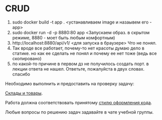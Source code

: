 # CRUD
1. sudo docker build -t app . <устанавливаем image и назаывем его -app>
2. sudo docker run -d -p 8880:80 app <Запускаем образ. в скрытом режиме, 8880 - моет быть любым комфортным)
3. http://localhost:8880/api/v1/ <для запуска в браузере>
Что не понял.
1. Так вроде все работает, почему-то нет красоты
думаю дело в статике. но как ее сделать не понял и почему ее нет тоже (ведь все скопировано)
2. по какой-то причине в первом дз не получилось создать порт.
в лекции ответа не нашел. Ответьте, пожалуйста в двух словах. спасибо

Необходимо выполнить и предоставить на проверку задачу:

[Склады и товары](./stocks_products).

Работа должна соответствовать принятому [стилю оформления кода](https://github.com/netology-code/codestyle/tree/master/python).

Любые вопросы по решению задач задавайте в чате учебной группы.

